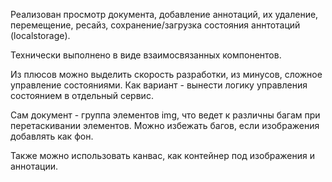 Реализован просмотр документа, добавление аннотаций, их удаление, перемещение, ресайз, сохранение/загрузка состояния аннтотаций (localstorage).

Технически выполнено в виде взаимосвязанных компонентов.

Из плюсов можно выделить скорость разработки, из минусов, сложное управление состояниями. Как вариант - вынести логику управления состоянием в отдельный сервис.

Сам документ - группа элементов img, что ведет к различны багам при перетаскивании элементов. Можно избежать багов, если изображения добавлять как фон.

Также можно использовать канвас, как контейнер под изображения и аннотации.
